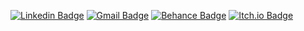 [![Linkedin Badge](https://img.shields.io/badge/-gabriellasenraaraujo-blue?style=flat-square&logo=Linkedin&logoColor=white&link=https://www.linkedin.com/in/gabriellasenraaraujo/)](https://www.linkedin.com/in/gabriellasenraaraujo/)
[![Gmail Badge](https://img.shields.io/badge/-gabriella.senra@gmail.com-c14438?style=flat-square&logo=Gmail&logoColor=white&link=mailto:gabriella.senra@gmail.com)](mailto:gabriella.senra@gmail.com)
[![Behance Badge](https://img.shields.io/badge/-GabriellaSenra-black?style=flat-square&logo=Behance&logoColor=white&link=https://www.behance.net/GabriellaSenra)](https://www.behance.net/GabriellaSenra)
[![Itch.io Badge](https://img.shields.io/badge/-GabriellaSenra-purple?style=flat-square&logo=Itch.io&logoColor=white&link=https://gsenra-a.itch.io/)](https://gsenra-a.itch.io/)
